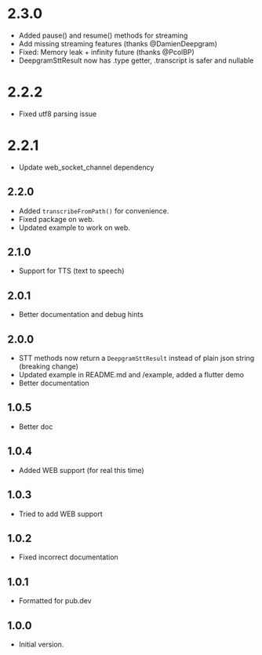 # 2.3.0
- Added pause() and resume() methods for streaming
- Add missing streaming features (thanks @DamienDeepgram)
- Fixed: Memory leak + infinity future (thanks @PcolBP)
- DeepgramSttResult now has .type getter, .transcript is safer and nullable

# 2.2.2
- Fixed utf8 parsing issue

# 2.2.1
- Update web_socket_channel dependency

## 2.2.0
- Added `transcribeFromPath()` for convenience.
- Fixed package on web.
- Updated example to work on web.

## 2.1.0
- Support for TTS (text to speech) 

## 2.0.1
- Better documentation and debug hints

## 2.0.0
- STT methods now return a `DeepgramSttResult` instead of plain json string (breaking change)
- Updated example in README.md and /example, added a flutter demo
- Better documentation

## 1.0.5
- Better doc

## 1.0.4
- Added WEB support (for real this time)

## 1.0.3
- Tried to add WEB support

## 1.0.2
- Fixed incorrect documentation

## 1.0.1
- Formatted for pub.dev

## 1.0.0
- Initial version.

